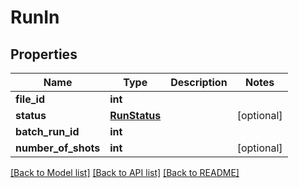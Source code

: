 # RunIn


## Properties
Name | Type | Description | Notes
------------ | ------------- | ------------- | -------------
**file_id** | **int** |  | 
**status** | [**RunStatus**](RunStatus.md) |  | [optional] 
**batch_run_id** | **int** |  | 
**number_of_shots** | **int** |  | [optional] 

[[Back to Model list]](../README.md#documentation-for-models) [[Back to API list]](../README.md#documentation-for-api-endpoints) [[Back to README]](../README.md)


